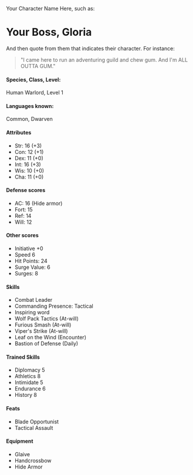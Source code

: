 
Your Character Name Here, such as:
# Your Boss, Gloria

And then quote from them that indicates their character. For instance:

> "I came here to run an adventuring guild and chew gum. And I'm ALL OUTTA GUM."

#### Species, Class, Level:
Human Warlord, Level 1

#### Languages known:
Common, Dwarven

#### Attributes
* Str: 16 (+3)
* Con: 12 (+1)
* Dex: 11 (+0)
* Int: 16 (+3)
* Wis: 10 (+0)
* Cha: 11 (+0)

#### Defense scores
* AC: 16 (Hide armor)
* Fort: 15
* Ref: 14
* Will: 12

#### Other scores
* Initiative +0
* Speed 6
* Hit Points: 24
* Surge Value: 6
* Surges: 8

#### Skills
* Combat Leader
* Commanding Presence: Tactical
* Inspiring word
* Wolf Pack Tactics (At-will)
* Furious Smash (At-will)
* Viper's Strike (At-will)
* Leaf on the Wind (Encounter)
* Bastion of Defense (Daily)

#### Trained Skills
* Diplomacy 5
* Athletics 8
* Intimidate 5
* Endurance 6
* History 8

#### Feats

* Blade Opportunist
* Tactical Assault

#### Equipment
* Glaive
* Handcrossbow
* Hide Armor